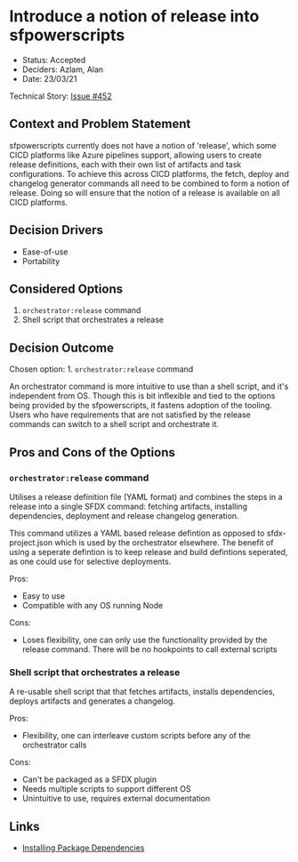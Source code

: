 # Introduce a notion of release into sfpowerscripts

* Status: Accepted  <!-- optional -->
* Deciders: Azlam, Alan <!-- optional -->
* Date: 23/03/21 <!-- optional -->

Technical Story: [Issue #452](https://github.com/Accenture/sfpowerscripts/issues/452) <!-- optional -->

## Context and Problem Statement

sfpowerscripts currently does not have a notion of 'release', which some CICD platforms like Azure pipelines support, allowing users to create release definitions, each with their own list of artifacts and task configurations. To achieve this across CICD platforms, the fetch, deploy and changelog generator commands all need to be combined to form a notion of release. Doing so will ensure that the notion of a release is available on all CICD platforms.


## Decision Drivers <!-- optional -->

* Ease-of-use <!-- numbers of drivers can vary -->
* Portability

## Considered Options

1. `orchestrator:release` command
2.  Shell script that orchestrates a release


## Decision Outcome

Chosen option: 1. `orchestrator:release` command

An orchestrator command is more intuitive to use than a shell script, and it's independent from OS. Though this is bit inflexible and tied to the options being provided by the sfpowerscripts, it fastens adoption of the tooling. Users who have requirements that are not satisfied by the release commands can switch to a shell script and orchestrate it.


## Pros and Cons of the Options <!-- optional -->

### `orchestrator:release` command

Utilises a release definition file (YAML format) and combines the steps in a release into a single SFDX command: fetching artifacts, installing dependencies, deployment and release changelog generation.

This command utilizes a YAML based release defintion as opposed to sfdx-project.json which is used by the orchestrator elsewhere. The benefit of using a seperate defintion is to keep release and build defintions seperated, as one could use for selective deployments.

Pros:
* Easy to use
* Compatible with any OS running Node

Cons:
* Loses flexibility, one can only use the functionality provided by the release command. There will be no hookpoints to call external scripts

### Shell script that orchestrates a release

A re-usable shell script that that fetches artifacts, installs dependencies, deploys artifacts and generates a changelog.

Pros:
* Flexibility, one can interleave custom scripts before any of the orchestrator calls

Cons:
* Can't be packaged as a SFDX plugin
* Needs multiple scripts to support different OS
* Unintuitive to use, requires external documentation

## Links <!-- optional -->

* [Installing Package Dependencies](https://github.com/Accenture/sfpowerscripts/blob/develop/ADR/release/release-1-1.md) <!-- example: Refined by [ADR-0005](0005-example.md) -->

<!-- markdownlint-disable-file MD013 -->
